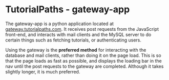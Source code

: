# TutorialPaths - gateway-app
The gateway-app is a python application located at [gateway.tutorialpaths.com](https://gateway.tutorialpaths.com). It receives post requests from the JavaScript front-end, and interacts with mail clients and the MySQL server to do certain things such as fetching tutorials, or authenticating users.

Using the gateway is the **preferred method** for interacting with the database and mail clients, rather than doing it on the page load. This is so that the page loads as fast as possible, and displays the loading bar in the nav until the post requests to the gateway are completed. Although it takes slightly longer, it is much preferred.
